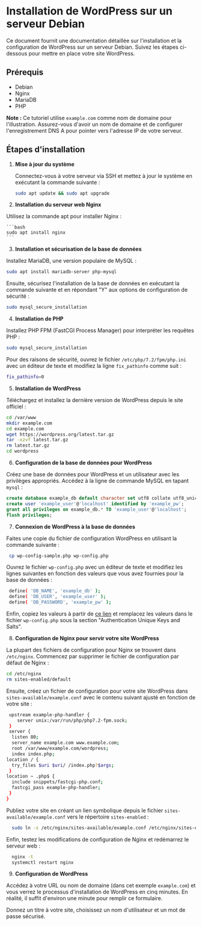 # Installation de WordPress sur un serveur Debian

Ce document fournit une documentation détaillée sur l'installation et la configuration de WordPress sur un serveur Debian. Suivez les étapes ci-dessous pour mettre en place votre site WordPress.

## Prérequis

- Debian
- Nginx
- MariaDB
- PHP

**Note :** Ce tutoriel utilise `example.com` comme nom de domaine pour l'illustration. Assurez-vous d'avoir un nom de domaine et de configurer l'enregistrement DNS A pour pointer vers l'adresse IP de votre serveur.

## Étapes d'installation

1. **Mise à jour du système**

   Connectez-vous à votre serveur via SSH et mettez à jour le système en exécutant la commande suivante :

   ```bash
   sudo apt update && sudo apt upgrade
   ```

2. **Installation du serveur web Nginx**

Utilisez la commande apt pour installer Nginx :

    ```bash
    sudo apt install nginx
    ```
3. **Installation et sécurisation de la base de données**

Installez MariaDB, une version populaire de MySQL :

   ```bash
   sudo apt install mariadb-server php-mysql
   ```
Ensuite, sécurisez l'installation de la base de données en exécutant la commande suivante et en répondant "Y" aux options de configuration de sécurité :

   ```bash
   sudo mysql_secure_installation
   ```
4. **Installation de PHP**

Installez PHP FPM (FastCGI Process Manager) pour interpréter les requêtes PHP :

   ```bash
   sudo mysql_secure_installation
   ```
Pour des raisons de sécurité, ouvrez le fichier `/etc/php/7.2/fpm/php.ini` avec un éditeur de texte et modifiez la ligne `fix_pathinfo` comme suit :

   ```bash
   fix_pathinfo=0
   ```
5. **Installation de WordPress**

Téléchargez et installez la dernière version de WordPress depuis le site officiel :

   ```bash
   cd /var/www
   mkdir example.com
   cd example.com
   wget https://wordpress.org/latest.tar.gz
   tar -xzvf latest.tar.gz
   rm latest.tar.gz
   cd wordpress
   ```

6. **Configuration de la base de données pour WordPress**

Créez une base de données pour WordPress et un utilisateur avec les privilèges appropriés. Accédez à la ligne de commande MySQL en tapant `mysql` :

 ```sql
 create database example_db default character set utf8 collate utf8_unicode_ci;
 create user 'example_user'@'localhost' identified by 'example_pw';
 grant all privileges on example_db.* TO 'example_user'@'localhost';
 flush privileges;
 ```

7. **Connexion de WordPress à la base de données**

Faites une copie du fichier de configuration WordPress en utilisant la commande suivante :

```bash
 cp wp-config-sample.php wp-config.php
 ```
Ouvrez le fichier `wp-config.php` avec un éditeur de texte et modifiez les lignes suivantes en fonction des valeurs que vous avez fournies pour la base de données :

 ```bash
  define( 'DB_NAME', 'example_db' );
  define( 'DB_USER', 'example_user' );
  define( 'DB_PASSWORD', 'example_pw' );
 ```

Enfin, copiez les valeurs à partir de [ce lien](https://api.wordpress.org/secret-key/1.1/salt) et remplacez les valeurs dans le fichier `wp-config.php` sous la section "Authentication Unique Keys and Salts".

8. **Configuration de Nginx pour servir votre site WordPress**

La plupart des fichiers de configuration pour Nginx se trouvent dans `/etc/nginx`. Commencez par supprimer le fichier de configuration par défaut de Nginx :

 ```bash
 cd /etc/nginx
 rm sites-enabled/default
 ```
Ensuite, créez un fichier de configuration pour votre site WordPress dans `sites-available/example.conf` avec le contenu suivant ajusté en fonction de votre site :

 ```bash
  upstream example-php-handler {
     server unix:/var/run/php/php7.2-fpm.sock;
  }
  server {
   listen 80;
   server_name example.com www.example.com;
   root /var/www/example.com/wordpress;
   index index.php;
 location / {
   try_files $uri $uri/ /index.php?$args;
  }
 location ~ .php$ {
   include snippets/fastcgi-php.conf;
   fastcgi_pass example-php-handler;
  }
 }
```
Publiez votre site en créant un lien symbolique depuis le fichier `sites-available/example.conf` vers le répertoire `sites-enabled` :
   
 ```bash
   sudo ln -s /etc/nginx/sites-available/example.conf /etc/nginx/sites-enabled/
 ```
Enfin, testez les modifications de configuration de Nginx et redémarrez le serveur web :

 ```bash
   nginx -t
   systemctl restart nginx
 ```

9. **Configuration de WordPress**

Accédez à votre URL ou nom de domaine (dans cet exemple `example.com`) et vous verrez le processus d'installation de WordPress en cinq minutes. En réalité, il suffit d'environ une minute pour remplir ce formulaire.

Donnez un titre à votre site, choisissez un nom d'utilisateur et un mot de passe sécurisé.


